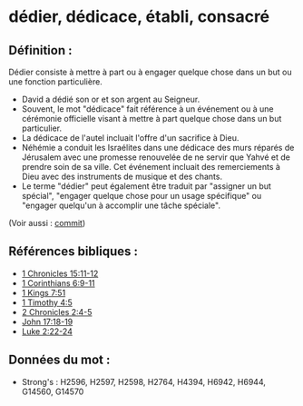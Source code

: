 # dédier, dédicace, établi, consacré

## Définition :

Dédier consiste à mettre à part ou à engager quelque chose dans un but ou une fonction particulière.

* David a dédié son or et son argent au Seigneur.
* Souvent, le mot "dédicace" fait référence à un événement ou à une cérémonie officielle visant à mettre à part quelque chose dans un but particulier.
* La dédicace de l'autel incluait l'offre d'un sacrifice à Dieu.
* Néhémie a conduit les Israélites dans une dédicace des murs réparés de Jérusalem avec une promesse renouvelée de ne servir que Yahvé et de prendre soin de sa ville. Cet événement incluait des remerciements à Dieu avec des instruments de musique et des chants.
* Le terme "dédier" peut également être traduit par "assigner un but spécial", "engager quelque chose pour un usage spécifique" ou "engager quelqu'un à accomplir une tâche spéciale".

(Voir aussi : [commit](../other/commit.md))

## Références bibliques :

* [1 Chronicles 15:11-12](rc://en/tn/help/1ch/15/11)
* [1 Corinthians 6:9-11](rc://en/tn/help/1co/06/09)
* [1 Kings 7:51](rc://en/tn/help/1ki/07/51)
* [1 Timothy 4:5](rc://en/tn/help/1ti/04/05)
* [2 Chronicles 2:4-5](rc://en/tn/help/2ch/02/04)
* [John 17:18-19](rc://en/tn/help/jhn/17/18)
* [Luke 2:22-24](rc://en/tn/help/luk/02/22)

## Données du mot :

* Strong's : H2596, H2597, H2598, H2764, H4394, H6942, H6944, G14560, G14570
